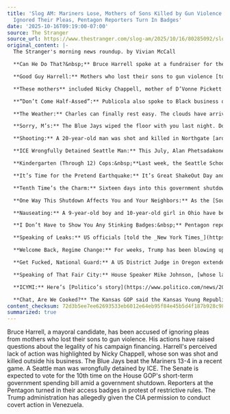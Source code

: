 ```yaml
---
title: 'Slog AM: Mariners Lose, Mothers of Sons Killed by Gun Violence Say Harrell
  Ignored Their Pleas, Pentagon Reporters Turn In Badges'
date: '2025-10-16T09:19:00-07:00'
source: The Stranger
source_url: https://www.thestranger.com/slog-am/2025/10/16/80285092/slog-am-mariners-lose-mothers-of-sons-killed-by-gun-violence-say-harrell-ignored-their-pleas-pentagon-reporters-turn-in-badges
original_content: |-
  The Stranger's morning news roundup. by Vivian McCall

  **Can He Do That?&nbsp;** Bruce Harrell spoke at a fundraiser for the Political Action Committee supporting his campaign, [according to an email invitation obtained by _The Stranger_](https://www.thestranger.com/news/2025/10/15/80284220/bruce-harrell-spoke-at-a-fundraiser-for-the-pac-supporting-him)_._ The state’s election authority told us it’s “unusual” and introduces questions about campaign financing. Like if he’s doing it legally. The law is complex, so at this point, it’s unclear if Harrell violated campaign finance law. His campaign didn’t clear it up for us.

  **Good Guy Harrell:** Mothers who lost their sons to gun violence [told Publicola](https://publicola.com/2025/10/16/it-was-cold-mothers-who-lost-children-to-gun-violence-say-harrell-ignored-their-pleas-for-help/) that Mayor Harrell ignored their pleas for help during his years in office, and only reached out to some during his reelection campaign.

  **These mothers** included Nicky Chappell, mother of D’Vonne Pickett. Pickett owned The Postman mailing and shipping store in the Central District. He was shot and killed outside his store three years ago. Thousands attended Pickett’s memorial at Climate Pledge Arena. Harrell spoke, saying that what happened to Pickett happened “time and time again” when he was a little boy in the Central District. “We have to do everything humanly possible to save our own community, because no one’s going to do it for us,” he said. “We have to hold up the family. You don’t say, ‘What can I do? Do it.’” Apparently, “no one” included Harrell. Chappell said the Mayor didn’t speak to or acknowledge her at the memorial, and hasn’t reached out in the years since.

  **“Don’t Come Half-Assed”:** Publicola also spoke to Black business owners and advocates who’ve met with Wilson and support her because they think she’ll make a place for them at the table. “Some wouldn’t go on the record, citing a fear of retribution if Harrell gets reelected,” Publicola wrote. “Others talked at length about their disappointment with a mayor they thought would stand up for their communities.”

  **The Weather:** Charles can finally rest easy. The clouds have arrived, and they’re multiplying. Tomorrow, there’s a 50 percent chance of rain. Saturday, a late morning rain is likely. Sunday, expect early morning rain and showers after 11 a.m. Monday, Tuesday and Wednesday? Rain, rain, rain (probably.)

  **Sorry, M’s:** The Blue Jays wiped the floor with you last night. Don’t let a [13-4 loss in game 3 get you down](https://www.google.com/url?sa=t&source=web&rct=j&opi=89978449&url=https://www.espn.com/mlb/story/_/id/46587334/mlb-2025-alcs-game-3-blue-jays-mariners-lineups-updates-analysis-takeaways&ved=2ahUKEwjV4Kfl7aiQAxUFMjQIHe_qIOIQxfQBKAB6BAgMEAE&usg=AOvVaw1GDssw6NuVvr8aj3kMdqnH). I have only one thing to say…

  **Shooting:** A 20-year-old man was shot and killed in Northgate [around 5 p.m. Wednesday.](https://www.king5.com/article/news/crime/1-dead-northgate-shooting/281-a075775d-7e15-45f0-89f4-fd15fa37652f) Police found him in a hotel parking lot near the 2100 block of Northgate Way. He’d been shot in the chest and died at the scene. There are no suspects in custody, police said.

  **ICE Wrongfully Detained Seattle Man:** This July, Alan Phetsadakone sat down for a routine meeting with Immigration and Customs Enforcement, like he’d done in the decades since his felony conviction for bank fraud. At the time, he’d been issued a deportation order to Laos, which he left as a child refugee. Laos wasn’t accepting deportees, so Phetsadakone was released on the condition of these regular check-ins. But on this visit, ICE detained him without warning and took him to the ICE detention center in Tacoma. A judge later ruled his detention was unlawful. [As KUOW reports](https://www.kuow.org/stories/judge-rules-ice-unlawfully-detained-a-seattle-man-he-s-not-alone), Phetsadakone is not alone.

  **Kindergarten (Through 12) Cops:&nbsp;**Last week, the Seattle School Board voted against a one-year pilot program to put a cop at Garfield High School. The Urbanist [has the details](https://www.theurbanist.org/2025/10/15/seattle-school-board-rejects-bringing-police-officer-back-to-garfield/) on how it played out.

  **It’s Time for the Pretend Earthquake:** It’s Great ShakeOut Day and earthquake drills commence at 10:16 a.m. Here’s a few [tips to avoid death](https://www.shakeout.org/dropcoverholdon/) (drop, cover and hold on), and [how to make sure](https://mil.wa.gov/alerts) the ShakeAlert Early Warning System will reach you.

  **Tenth Time’s the Charm:** Sixteen days into this government shutdown, the Senate will vote on the House GOP’s short-term government spending bill a 10th time. It’s [expected to fail](https://www.nbcnews.com/politics/trump-administration/live-blog/trump-congress-government-shutdown-military-pay-live-updates-rcna237189).

  **One Way This Shutdown Affects You and Your Neighbors:** As the [South Seattle Emerald reports](https://southseattleemerald.org/news/2025/10/14/federal-shutdown-threatens-wic-program-serving-thousands-of-south-end-families), 6,000 low-income, food-insecure people on the South End who are pregnant, postpartum, or have children under five could lose access to the infant formula, healthy food, and other assistance they get through the Women, Children, and Infants program. On October 1, officials announced it had one or two weeks of funding left.

  **Nauseating:** A 9-year-old boy and 10-year-old girl in Ohio have been [charged](https://www.nytimes.com/2025/10/15/us/ohio-children-attempted-murder-rape.html) with allegedly assaulting, strangling, raping, and then attempting to murder a 5-year-old girl in a Cleveland field last month. All we know: The victim’s mother posted about the crime on Facebook and said her daughter’s hair had been pulled from her scalp. The Cleveland police acknowledged the post and that they were investigating a case with multiple children under the age of 10. It has declined to comment further. The prosecutor’s office in Cuyahoga County filed the charges in juvenile court yesterday. The two children have not been arraigned yet. Because the suspects are under 14, the case will not be transferred to adult court.

  **I Don’t Have to Show You Any Stinking Badges:&nbsp;** Pentagon reporters who cover the US Military [turned in their access badges](https://apnews.com/article/pentagon-press-access-hegseth-trump-restrictions-5d9c2a63e4e03b91fc1546bb09ffbf12) and left the building yesterday rather than agree to Pete Hegseth’s aggressive rules for what they could write and where they could go without escort. The administration calls the attack on the “very disruptive” free press “common sense.” This is not the end of reporting on the military. This administration leaks like a fucking sieve. They’d have to ban telephones, computers, and the Signal app these clowns love communicating military secrets on to actually put a five-cornered lid on “unapproved” information.

  **Speaking of Leaks:** US officials [told the _New York Times_](https://www.nytimes.com/2025/10/15/us/politics/trump-covert-cia-action-venezuela.html) that the Trump administration has secretly given the CIA permission to conduct covert action in Venezuela, including lethal operations. They aren’t so covert now. I just read about them in the fucking _New York Times_.

  **Welcome Back, Regime Change:** For weeks, Trump has been blowing up boats off the coast of Venezuela, killing 27 people he claims are drug traffickers. The administration has accused Venezuelan President Nicolas Maduro of running a cartel he is not running. Publicly, Trump says he authorized covert action because Venezuela had “emptied their prisons into the United States of America.” Privately, officials say the end goal is to remove President Maduro from power.

  **Get Fucked, National Guard:** A US District Judge in Oregon extended her restraining order blocking National Guard troops from deploying to Oregon. Her temporary restraining order was set to expire this Saturday. It’s been extended another five weeks. Our sister publication, [_The Portland Mercury_](https://www.portlandmercury.com/news/2025/10/15/48060080/update-judge-extends-restraining-order-blocking-national-guard-deployment-in-oregon), has more.

  **Speaking of That Fair City:** House Speaker Mike Johnson, [whose last name is slang for penis](https://www.kptv.com/2025/10/15/us-house-speaker-johnson-calls-portlands-latest-naked-bike-ride-threatening/), said last weekend’s “emergency” naked bike ride to protest ICE was “the most threatening thing I’ve seen … I mean, it’s getting really ugly.” As he said this, the elected officials standing behind him laughed. He did not laugh. Four people were arrested the day of the ride. It’s unclear if any of them were naked bike riders.

  **ICYMI:** Here’s [Politico’s story](https://www.politico.com/news/2025/10/14/private-chat-among-young-gop-club-members-00592146?nid=0000015a-dd3e-d536-a37b-dd7fd8af0000&nname=playbook-pm&nrid=00000159-d64a-daea-a15d-f7ff3be60000) about a leaked 2,900 page chat where Young Republican leaders said that they loved Hitler, wanted to put their political opponents in gas chambers and rape their enemies, and “lauded” Republicans they believed to be pro-slavery. Some of them work for elected Republicans. One of the men in the chat, Samuel Douglass, is a Vermont state senator.

  **Chat, Are We Cooked?** The Kansas GOP said the Kansas Young Republicans are now inactive. In the chat, its leaders Alex Dwyer and William Hendrix used anti-Black and anti-gay slurs and laughed “at comments that implied they were pro-Nazi,” according to NPR affiliate KCUR. Hendrix also referenced “1488,” white supremacist shorthand for the 14 words ( "We must secure the existence of our people and a future for white children”) and Heil Hitler (h is the eighth letter of the alphabet.)
content_checksum: 72d3b5ee7ee62693533eb6012e64eb95f84e45b5d4f187b928c98c41cd32533f
summarized: true
---
```


Bruce Harrell, a mayoral candidate, has been accused of ignoring pleas from mothers who lost their sons to gun violence. His actions have raised questions about the legality of his campaign financing. Harrell's perceived lack of action was highlighted by Nicky Chappell, whose son was shot and killed outside his business. The Blue Jays beat the Mariners 13-4 in a recent game. A Seattle man was wrongfully detained by ICE. The Senate is expected to vote for the 10th time on the House GOP's short-term government spending bill amid a government shutdown. Reporters at the Pentagon turned in their access badges in protest of restrictive rules. The Trump administration has allegedly given the CIA permission to conduct covert action in Venezuela.